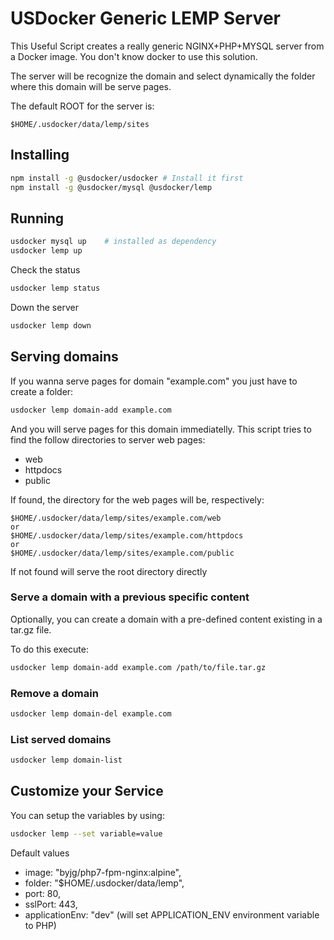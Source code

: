 # USDocker Generic LEMP Server

This Useful Script creates a really generic NGINX+PHP+MYSQL server from a Docker image.
You don't know docker to use this solution.  

The server will be recognize the domain and select dynamically the folder where this domain will be serve pages.

The default ROOT for the server is:

```
$HOME/.usdocker/data/lemp/sites
```

## Installing

```bash
npm install -g @usdocker/usdocker # Install it first
npm install -g @usdocker/mysql @usdocker/lemp
```

## Running

```bash
usdocker mysql up    # installed as dependency
usdocker lemp up
```

Check the status

```bash
usdocker lemp status
```

Down the server

```bash
usdocker lemp down
```

## Serving domains

If you wanna serve pages for domain "example.com" you just have to create a folder:

```bash
usdocker lemp domain-add example.com
```

And you will serve pages for this domain immediatelly. 
This script tries to find the follow directories to server web pages:

- web
- httpdocs
- public 

If found, the directory for the web pages will be, respectively:

```
$HOME/.usdocker/data/lemp/sites/example.com/web
or
$HOME/.usdocker/data/lemp/sites/example.com/httpdocs
or
$HOME/.usdocker/data/lemp/sites/example.com/public
```

If not found will serve the root directory directly

### Serve a domain with a previous specific content

Optionally, you can create a domain with a pre-defined content existing in a tar.gz file. 
 
To do this execute:

```bash
usdocker lemp domain-add example.com /path/to/file.tar.gz
```

### Remove a domain

```bash
usdocker lemp domain-del example.com
```

### List served domains

```bash
usdocker lemp domain-list
```

## Customize your Service

You can setup the variables by using:

```bash
usdocker lemp --set variable=value
```

Default values

 - image: "byjg/php7-fpm-nginx:alpine",
 - folder: "$HOME/.usdocker/data/lemp",
 - port: 80,
 - sslPort: 443,
 - applicationEnv: "dev" (will set APPLICATION_ENV environment variable to PHP)


